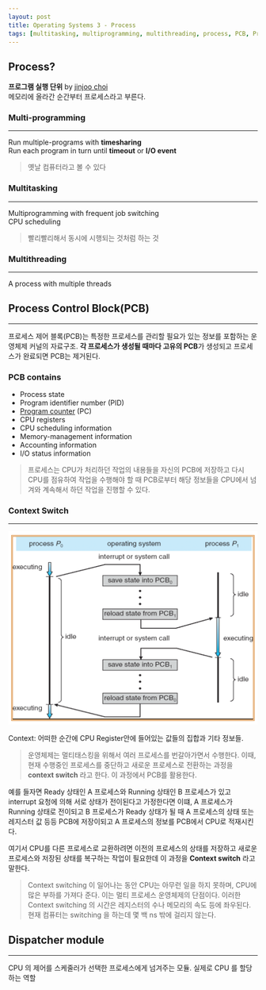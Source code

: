 ```yaml
---
layout: post
title: Operating Systems 3 - Process
tags: [multitasking, multiprogramming, multithreading, process, PCB, Process Controll Block, Context Switch, OS, OperatingSystems]
---
```

## Process?
**프로그램 실행 단위** by [jinjoo choi](https://jinjoochoi.github.io/)       
메모리에 올라간 순간부터 프로세스라고 부른다.        
### Multi-programming
***
Run multiple-programs with **timesharing**       
Run each program in turn until **timeout** or **I/O event**    
> 옛날 컴퓨터라고 볼 수 있다

### Multitasking
***
Multiprogramming with frequent job switching       
CPU scheduling     
> 빨리빨리해서 동시에 시행되는 것처럼 하는 것     

### Multithreading
***
A process with multiple threads     

## Process Control Block(PCB)
***
프로세스 제어 블록(PCB)는 특정한 프로세스를 관리할 필요가 있는 정보를 포함하는 운영체제 커널의 자료구조. **각 프로세스가 생성될 때마다 고유의 PCB**가 생성되고 프로세스가 완료되면 PCB는 제거된다.       
### PCB contains     
- Process state
- Program identifier number (PID)
- [Program counter](https://clapwatermelon.github.io/2018/04/06/Operating-Systems.html) (PC)
- CPU registers 
- CPU scheduling information
- Memory-management information
- Accounting information
- I/O status information

> 프로세스는 CPU가 처리하던 작업의 내용들을 자신의 PCB에 저장하고 다시 CPU를 점유하여 작업을 수행해야 할 때 PCB로부터 해당 정보들을 CPU에서 넘겨와 계속해서 하던 작업을 진행할 수 있다.

### Context Switch
***
![contextSwitch](/assets/post_img/contextSwitch.png)

Context: 어떠한 순간에 CPU Register안에 들어있는 값들의 집합과 기타 정보들.    

> 운영체제는 멀티태스킹을 위해서 여러 프로세스를 번갈아가면서 수행한다. 이때, 현재 수행중인 프로세스를 중단하고 새로운 프로세스로 전환하는 과정을 **context switch** 라고 한다. 이 과정에서 PCB를 활용한다.

예를 들자면 Ready 상태인 A 프로세스와 Running 상태인 B 프로세스가 있고 interrupt 요청에 의해 서로 상태가 전이된다고 가정한다면 이떄, A 프로세스가 Running 상태로 전이되고 B 프로세스가 Ready 상태가 될 때 A 프로세스의 상태 또는 레지스터 값 등등 PCB에 저장이되고 A 프로세스의 정보를 PCB에서 CPU로 적재시킨다.       

여기서 CPU를 다른 프로세스로 교환하려면 이전의 프로세스의 상태를 저장하고 새로운 프로세스와 저장된 상태를 복구하는 작업이 필요한데 이 과정을 **Context switch** 라고 말한다.       

> Context switching 이 일어나는 동안 CPU는 아무런 일을 하지 못하며, CPU에 많은 부하를 가져다 준다. 이는 멀티 프로세스 운영체제의 단점이다. 이러한 Context switching 의 시간은 레지스터의 수나 메모리의 속도 등에 좌우된다.      
현재 컴퓨터는 switching 을 하는데 몇 백 ns 밖에 걸리지 않는다.

## Dispatcher module
***
CPU 의 제어를 스케줄러가 선택한 프로세스에게 넘겨주는 모듈. 실제로 CPU 를 할당하는 역할
